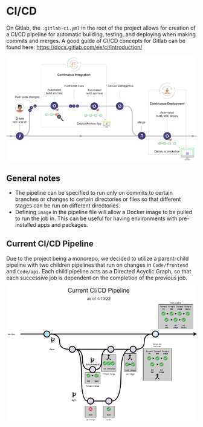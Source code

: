 # CI/CD

On Gitlab, the `.gitlab-ci.yml` in the root of the project allows for creation of a CI/CD pipeline for automatic building, testing, and deploying when making commits and merges. A good guide of CI/CD concepts for Gitlab can be found here: https://docs.gitlab.com/ee/ci/introduction/

![gitlab ci/cd](./gitlab_workflow_example_11_9.png)

## General notes

-   The pipeline can be specified to run only on commits to certain branches or changes to certain directories or files so that different stages can be run on different directories.
-   Defining `image` in the pipeline file will allow a Docker image to be pulled to run the job in. This can be useful for having environments with pre-installed apps and packages.

## Current CI/CD Pipeline

Due to the project being a monorepo, we decided to utilize a parent-child pipeline with two children pipelines that run on changes in `Code/frontend` and `Code/api`. Each child pipeline acts as a Directed Acyclic Graph, so that each successive job is dependent on the completion of the previous job. 

![current ci/cd pipeline](./cicdpipeline.png)

